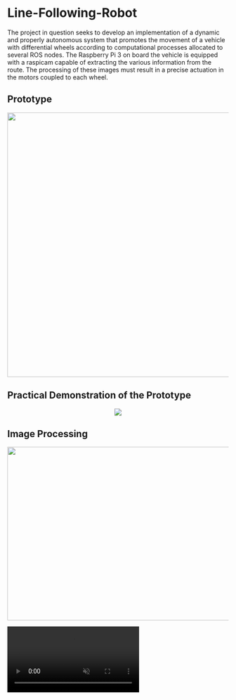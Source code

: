 # Line-Following-Robot
The project in question seeks to develop an implementation of a dynamic and properly autonomous system that promotes the movement of a vehicle with differential wheels according to computational processes allocated to several ROS nodes. The Raspberry Pi 3 on board the vehicle is equipped with a raspicam capable of extracting the various information from the route. The processing of these images must result in a precise actuation in the motors coupled to each wheel.

## Prototype
<p align="center">
<img src="https://user-images.githubusercontent.com/72403325/167471181-b0e6311e-2455-417d-816e-38ccdcce8670.png" data-canonical-src="https://user-images.githubusercontent.com/72403325/167471181-b0e6311e-2455-417d-816e-38ccdcce8670.png" width="699" height="602" />
</p>

## Practical Demonstration of the Prototype
<p align="center">
<img src="/Takes/take_1_agv_map.gif" data-canonical-src="/Takes/take_1_agv_map.gif"
</p>

## Image Processing
<p align="center">
<img src="https://user-images.githubusercontent.com/72403325/167475443-dde1c7c7-882d-44be-9964-44d7e4cf7693.png" data-canonical-src="https://user-images.githubusercontent.com/72403325/167475443-dde1c7c7-882d-44be-9964-44d7e4cf7693.png" width="528" height="395" />
</p>

<video src="https://user-images.githubusercontent.com/72403325/168482733-d6f643c3-5de9-479f-8cf4-486ee372b558.mp4" data-canonical-src="https://user-images.githubusercontent.com/72403325/168482733-d6f643c3-5de9-479f-8cf4-486ee372b558.mp4" controls="controls" muted="muted" class="d-block rounded-bottom-2 width-fit" style="max-height:640px;">
</video>


